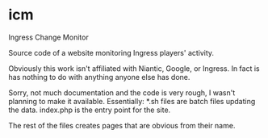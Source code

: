 icm
===

Ingress Change Monitor

Source code of a website monitoring Ingress players' activity.

Obviously this work isn't affiliated with Niantic, Google, or Ingress. In fact is has nothing to do with anything anyone else has done.

Sorry, not much documentation and the code is very rough, I wasn't planning to make it available. Essentially:
*.sh files are batch files updating the data.
index.php is the entry point for the site.

The rest of the files creates pages that are obvious from their name.
